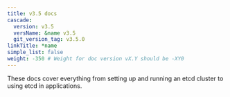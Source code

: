 ```yaml
---
title: v3.5 docs
cascade:
  version: v3.5
  versName: &name v3.5
  git_version_tag: v3.5.0
linkTitle: *name
simple_list: false
weight: -350 # Weight for doc version vX.Y should be -XY0
---
```


These docs cover everything from setting up and running an etcd cluster to using
etcd in applications.
